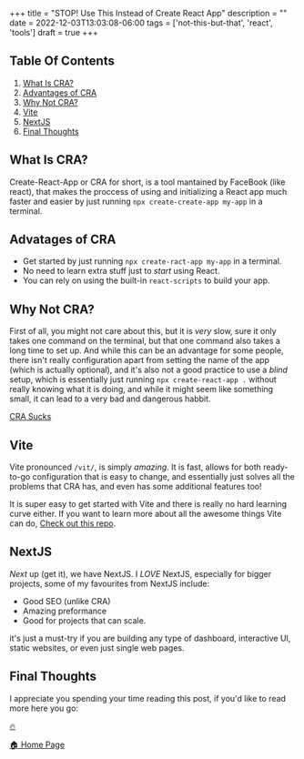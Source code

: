 +++
title = "STOP! Use This Instead of Create React App"
description = ""
date = 2022-12-03T13:03:08-06:00
tags = ['not-this-but-that', 'react', 'tools']
draft = true
+++

## Table Of Contents
1. [What Is CRA?](#what-is-cra)
2. [Advantages of CRA](#advantages-of-cra)
3. [Why Not CRA?](#why-not-cra)
4. [Vite](#vite)
5. [NextJS](#nextjs)
5. [Final Thoughts](#final-thoughts)

## What Is CRA?
Create-React-App or CRA for short, is a tool mantained by FaceBook (like react), that makes the proccess of using and initializing a React app much faster and easier by just running `npx create-create-app my-app` in a terminal. 

## Advatages of CRA
* Get started by just running `npx create-ract-app my-app` in a terminal.
* No need to learn extra stuff just to *start* using React.
* You can rely on using the built-in `react-scripts` to build your app.

## Why Not CRA?
First of all, you might not care about this, but it is *very* slow, sure it only takes one command on the terminal, but that one command also takes a long time to set up. And while this can be an advantage for some people, there isn't really configuration apart from setting the name of the app (which is actually optional), and it's also not a good practice to use a *blind* setup, which is essentially just running `npx create-react-app .` without really knowing what it is doing, and while it might seem like something small, it can lead to a very bad and dangerous habbit. 

[CRA Sucks](https://media.giphy.com/media/3o6ozBgoGeBFUFvaz6/giphy.gif)

## Vite
Vite pronounced `/vit/`, is simply *amazing*. It is fast, allows for both ready-to-go configuration that is easy to change, and essentially just solves all the problems that CRA has, and even has some additional features too!

It is super easy to get started with Vite and there is really no hard learning curve either. If you want to learn more about all the awesome things Vite can do, [Check out this repo](https://github.com/vitejs/awesome-vite).

## NextJS
*Next* up (get it), we have NextJS. I *LOVE* NextJS, especially for bigger projects, some of my favourites from NextJS include:

* Good SEO (unlike CRA)
* Amazing preformance
* Good for projects that can scale.

it's just a must-try if you are building any type of dashboard, interactive UI, static websites, or even just single web pages.

## Final Thoughts


I appreciate you spending your time reading this post, if you'd like to read more here you go:

[🔥 ]()

[🏠  Home Page](https://the-net-blog.netlify.app/)


